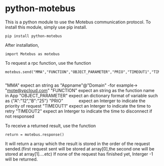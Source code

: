 # python-motebus

This is a python module to use the Motebus communication protocol.
To install this module, simply use pip install.

    pip install python-motebus

After installation, 

    import Motebus as motebus
  
To request a rpc function, use the function 
  
    motebus.send("MMA","FUNCTION","OBJECT_PARAMETER","PRIO","TIMEOUT1","TIMEOUT2")  
 
"MMA"               expect an string as "Appname"@"Domain" -for example-> "mote@ypcloud.com"
"FUNCTION"          expect an string as the function name in App
"OBJECT_PARAMETER"  expect an dictionary format of variable such as {"A":"12","B":"25"}
"PRIO"              expect an Interger to indicate the priority of request
"TIMEOUT1"          expect an Interger to indicate the time to retry
"TIMEOUT2"          expect an Interger to indicate the time to disconnect if not responsed

To receive a returned result, use the function
  
    return = motebus.response()

It will return a array which the result is stored in the order of the request sended.(first request sent will be stored at array[0],the second one will be stored at array[1]....etc)
If none of the request has finished yet, Interger -1 will be returned.





